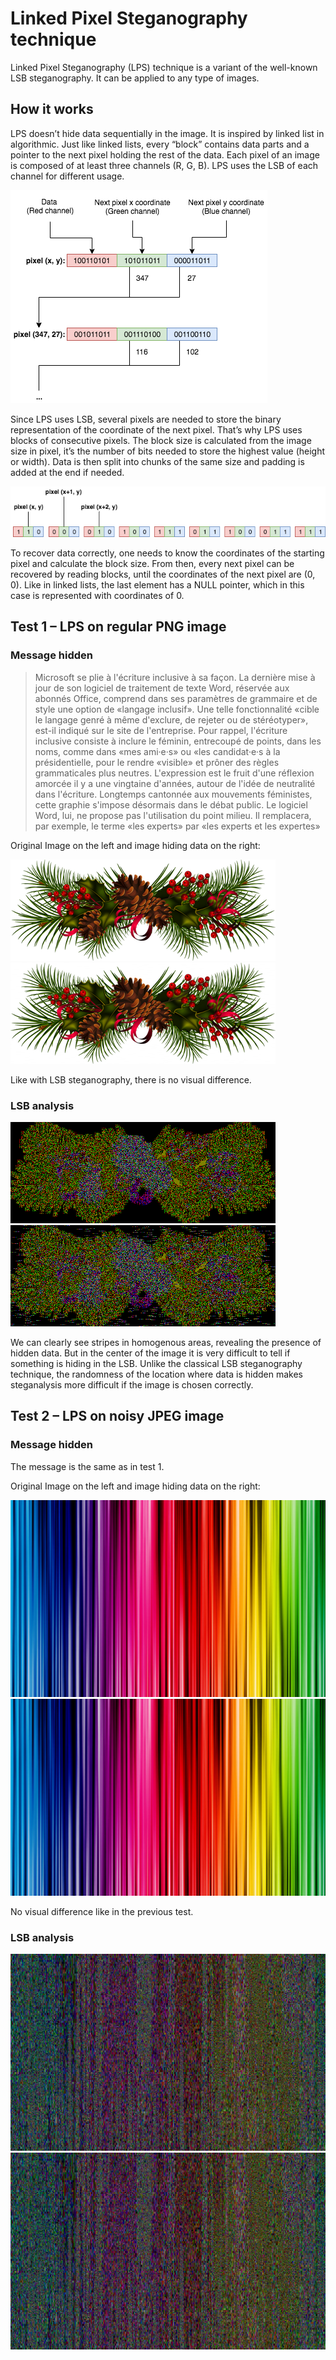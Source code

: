 # Linked Pixel Steganography technique
Linked Pixel Steganography (LPS) technique is a variant of the well-known LSB steganography. It can be applied to any type of images.
## How it works
LPS doesn’t hide data sequentially in the image. It is inspired by linked list in algorithmic. Just like linked lists, every “block” contains data parts and a pointer to the next pixel holding the rest of the data. Each pixel of an image is composed of at least three channels (R, G, B). LPS uses the LSB of each channel for different usage.

![](/Images/LPS_schema.png?raw=true)

Since LPS uses LSB, several pixels are needed to store the binary representation of the coordinate of the next pixel. That’s why LPS uses blocks of consecutive pixels. The block size is calculated from the image size in pixel, it’s the number of bits needed to store the highest value (height or width). Data is then split into chunks of the same size and padding is added at the end if needed.

![](/Images/decomposition.png?raw=true)

To recover data correctly, one needs to know the coordinates of the starting pixel and calculate the block size. From then, every next pixel can be recovered by reading blocks, until the coordinates of the next pixel are (0, 0). Like in linked lists, the last element has a NULL pointer, which in this case is represented with coordinates of 0.
## Test 1 – LPS on regular PNG image
### Message hidden
>Microsoft se plie à l'écriture inclusive à sa façon. La dernière mise à jour de son logiciel de traitement de texte Word, réservée aux abonnés Office, comprend dans ses paramètres de grammaire et de style une option de «langage inclusif». Une telle fonctionnalité «cible le langage genré à même d'exclure, de rejeter ou de stéréotyper», est-il indiqué sur le site de l'entreprise.
Pour rappel, l'écriture inclusive consiste à inclure le féminin, entrecoupé de points, dans les noms, comme dans «mes ami·e·s» ou «les candidat·e·s à la présidentielle, pour le rendre «visible» et prôner des règles grammaticales plus neutres. L'expression est le fruit d'une réflexion amorcée il y a une vingtaine d'années, autour de l'idée de neutralité dans l'écriture. Longtemps cantonnée aux mouvements féministes, cette graphie s'impose désormais dans le débat public. Le logiciel Word, lui, ne propose pas l'utilisation du point milieu. Il remplacera, par exemple, le terme «les experts» par «les experts et les expertes»

Original Image on the left and image hiding data on the right:

![](Images/test%201%20Alpha/original.png?raw=true) ![](Images/test%201%20Alpha/out.png?raw=true)

Like with LSB steganography, there is no visual difference.
### LSB analysis
![](Images/test%201%20Alpha/original_lsb.png?raw=true) ![](Images/test%201%20Alpha/out_lsb.png?raw=true)

We can clearly see stripes in homogenous areas, revealing the presence of hidden data. But in the center of the image it is very difficult to tell if something is hiding in the LSB. Unlike the classical LSB steganography technique, the randomness of the location where data is hidden makes steganalysis more difficult if the image is chosen correctly.
## Test 2 – LPS on noisy JPEG image
### Message hidden
The message is the same as in test 1.

Original Image on the left and image hiding data on the right:

![](Images/Test%202/original.jpg?raw=true) ![](Images/Test%202/out.jpg?raw=true)

No visual difference like in the previous test.
### LSB analysis
![](Images/Test%202/original_lsb.jpg?raw=true) ![](Images/Test%202/out_lsb.jpg?raw=true)
